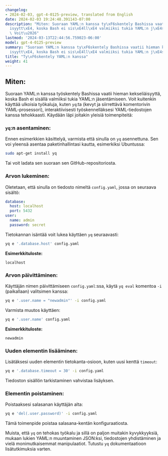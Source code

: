 ```yaml
---
changelog:
- 2024-02-03, gpt-4-0125-preview, translated from English
date: 2024-02-03 19:24:48.391143-07:00
description: "Miten: Suoraan YAML:n kanssa ty\xF6skentely Bashissa vaatii hieman kekseli\xE4\
  isyytt\xE4, koska Bash ei sis\xE4ll\xE4 valmiiksi tukia YAML:n j\xE4sent\xE4miseen.\
  \ Voit\u2026"
lastmod: '2024-03-13T22:44:56.759023-06:00'
model: gpt-4-0125-preview
summary: "Suoraan YAML:n kanssa ty\xF6skentely Bashissa vaatii hieman kekseli\xE4\
  isyytt\xE4, koska Bash ei sis\xE4ll\xE4 valmiiksi tukia YAML:n j\xE4sent\xE4miseen."
title: "Ty\xF6skentely YAML:n kanssa"
weight: 41
---
```


## Miten:
Suoraan YAML:n kanssa työskentely Bashissa vaatii hieman kekseliäisyyttä, koska Bash ei sisällä valmiiksi tukia YAML:n jäsentämiseen. Voit kuitenkin käyttää ulkoisia työkaluja, kuten `yq`:ta (kevyt ja siirrettävä komentorivin YAML-prosessori), interaktiivisesti työskennelläksesi YAML-tiedostojen kanssa tehokkaasti. Käydään läpi joitakin yleisiä toimenpiteitä:

### `yq`:n asentaminen:
Ennen esimerkkien käsittelyä, varmista että sinulla on `yq` asennettuna. Sen voi yleensä asentaa paketinhallintasi kautta, esimerkiksi Ubuntussa:

```bash
sudo apt-get install yq
```

Tai voit ladata sen suoraan sen GitHub-repositoriosta.

### Arvon lukeminen:
Oletetaan, että sinulla on tiedosto nimeltä `config.yaml`, jossa on seuraava sisältö:

```yaml
database:
  host: localhost
  port: 5432
user:
  name: admin
  password: secret
```

Tietokannan isäntää voit lukea käyttäen `yq` seuraavasti:

```bash
yq e '.database.host' config.yaml
```

**Esimerkkituloste:**

```
localhost
```

### Arvon päivittäminen:
Käyttäjän nimen päivittämiseen `config.yaml`:ssa, käytä `yq eval` komentoa `-i` (paikallaan) valitsimen kanssa:

```bash
yq e '.user.name = "newadmin"' -i config.yaml
```

Varmista muutos käyttäen:

```bash
yq e '.user.name' config.yaml
```

**Esimerkkituloste:**

```
newadmin
```

### Uuden elementin lisääminen:
Lisätäksesi uuden elementin tietokanta-osioon, kuten uusi kenttä `timeout`:

```bash
yq e '.database.timeout = 30' -i config.yaml
```

Tiedoston sisällön tarkistaminen vahvistaa lisäyksen.

### Elementin poistaminen:
Poistaaksesi salasanan käyttäjän alta:

```bash
yq e 'del(.user.password)' -i config.yaml
```

Tämä toimenpide poistaa salasana-kentän konfiguraatiosta.

Muista, että `yq` on tehokas työkalu ja sillä on paljon muitakin kyvykkyyksiä, mukaan lukien YAML:n muuntaminen JSON:ksi, tiedostojen yhdistäminen ja vielä monimutkaisemmat manipulaatiot. Tutustu `yq` dokumentaatioon lisätutkimuksia varten.
